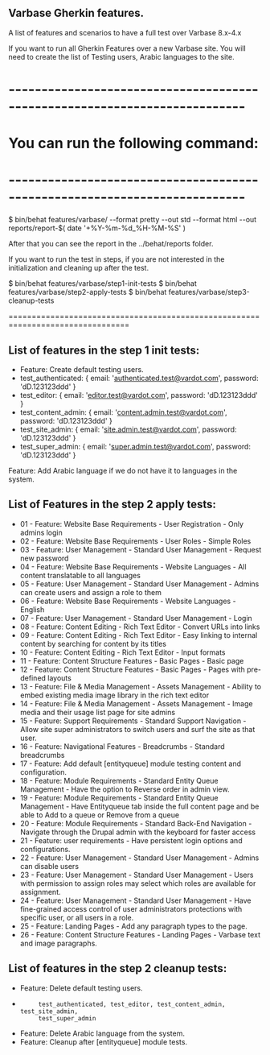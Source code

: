   Varbase Gherkin features.
  ------------------------------------------------------------------------------
  A list of features and scenarios to have a full test over Varbase 8.x-4.x

  If you want to run all Gherkin Features over a new Varbase site.
  You will need to create the list of Testing users, Arabic
  languages to the site.

  # --------------------------------------------------------------------------
  # You can run the following command:
  # --------------------------------------------------------------------------
  $ bin/behat features/varbase/ --format pretty --out std  --format html  --out reports/report-$( date '+%Y-%m-%d_%H-%M-%S' )

  After that you can see the report in the ../behat/reports folder.

  If you want to run the test in steps, if you are not interested in the
  initialization and cleaning up after the test.

  $ bin/behat features/varbase/step1-init-tests
  $ bin/behat features/varbase/step2-apply-tests
  $ bin/behat features/varbase/step3-cleanup-tests

================================================================================

List of features in the step 1 init tests:
--------------------------------------------------------------------------------
* Feature: Create default testing users.
* test_authenticated: { email: 'authenticated.test@vardot.com', password: 'dD.123123ddd' }
* test_editor: { email: 'editor.test@vardot.com', password: 'dD.123123ddd' }
* test_content_admin: { email: 'content.admin.test@vardot.com', password: 'dD.123123ddd' }
* test_site_admin: { email: 'site.admin.test@vardot.com', password: 'dD.123123ddd' }
* test_super_admin: { email: 'super.admin.test@vardot.com', password: 'dD.123123ddd' }

Feature: Add Arabic language if we do not have it to languages in the system.



List of Features in the step 2 apply tests:
--------------------------------------------------------------------------------
* 01 - Feature: Website Base Requirements - User Registration - Only admins login
* 02 - Feature: Website Base Requirements - User Roles - Simple Roles
* 03 - Feature: User Management - Standard User Management - Request new password
* 04 - Feature: Website Base Requirements - Website Languages - All content translatable to all languages
* 05 - Feature: User Management - Standard User Management - Admins can create users and assign a role to them
* 06 - Feature: Website Base Requirements - Website Languages - English
* 07 - Feature: User Management - Standard User Management - Login
* 08 - Feature: Content Editing - Rich Text Editor - Convert URLs into links
* 09 - Feature: Content Editing - Rich Text Editor - Easy linking to internal content by searching for content by its titles
* 10 - Feature: Content Editing - Rich Text Editor - Input formats
* 11 - Feature: Content Structure Features - Basic Pages - Basic page
* 12 - Feature: Content Structure Features - Basic Pages - Pages with pre-defined layouts
* 13 - Feature: File & Media Management - Assets Management - Ability to embed existing media image library in the rich text editor
* 14 - Feature: File & Media Management - Assets Management - Image media and their usage list page for site admins
* 15 - Feature: Support Requirements - Standard Support Navigation - Allow site super administrators to switch users and surf the site as that user.
* 16 - Feature: Navigational Features - Breadcrumbs - Standard breadcrumbs
* 17 - Feature: Add default [entityqueue] module testing content and configuration.
* 18 - Feature: Module Requirements - Standard Entity Queue Management - Have the option to Reverse order in admin view.
* 19 - Feature: Module Requirements - Standard Entity Queue Management - Have Entityqueue tab inside the full content page and be able to Add to a queue or Remove from a queue
* 20 - Feature: Module Requirements - Standard Back-End Navigation - Navigate through the Drupal admin with the keyboard for faster access
* 21 - Feature: user requirements - Have persistent login options and configurations.
* 22 - Feature: User Management - Standard User Management - Admins can disable users
* 23 - Feature: User Management - Standard User Management - Users with permission to assign roles may select which roles are available for assignment.
* 24 - Feature: User Management - Standard User Management - Have fine-grained access control of user administrators protections with specific user, or all users in a role.
* 25 - Feature: Landing Pages - Add any paragraph types to the page.
* 26 - Feature: Content Structure Features - Landing Pages - Varbase text and image paragraphs.


List of features in the step 2 cleanup tests:
--------------------------------------------------------------------------------
* Feature: Delete default testing users.
*          test_authenticated, test_editor, test_content_admin, test_site_admin,
           test_super_admin

* Feature: Delete Arabic language from the system.
* Feature: Cleanup after [entityqueue] module tests.
